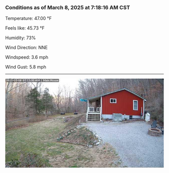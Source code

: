 ### Conditions as of March 8, 2025 at 7:18:16 AM CST 

Temperature: 47.00 &deg;F

Feels like: 45.73 &deg;F

Humidity: 73%

Wind Direction: NNE

Windspeed: 3.6 mph

Wind Gust: 5.8 mph

---

<img src="./images/latest.jpeg"/>

